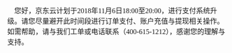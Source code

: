 <p><span style="font-family: 黑体; font-size: 16px;">&nbsp;<span style="font-size: 16px; font-family: 宋体, SimSun;"> &nbsp; 您好，京东云计划于2018年11月6日18:00至20:00，进行支付系统升级。请您尽量避开此时间段进行订单支付、账户充值与提现相关操作。如需帮助，请与我们工单或电话联系（400-615-1212），感谢您的理解与支持。</span>
</span>
</p>

